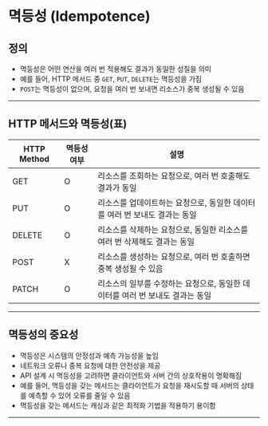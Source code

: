 # 멱등성 (Idempotence)

## 정의
- 멱등성은 어떤 연산을 여러 번 적용해도 결과가 동일한 성질을 의미
- 예를 들어, HTTP 메서드 중 `GET`, `PUT`, `DELETE`는 멱등성을 가짐
- `POST`는 멱등성이 없으며, 요청을 여러 번 보내면 리소스가 중복 생성될 수 있음
---

## HTTP 메서드와 멱등성(표)
| HTTP Method | 멱등성 여부 | 설명 |
|-------------|--------------|------|
| GET         | O            | 리소스를 조회하는 요청으로, 여러 번 호출해도 결과가 동일 |
| PUT         | O            | 리소스를 업데이트하는 요청으로, 동일한 데이터를 여러 번 보내도 결과는 동일 |
| DELETE      | O            | 리소스를 삭제하는 요청으로, 동일한 리소스를 여러 번 삭제해도 결과는 동일 |
| POST        | X            | 리소스를 생성하는 요청으로, 여러 번 호출하면 중복 생성될 수 있음 |
| PATCH       | O            | 리소스의 일부를 수정하는 요청으로, 동일한 데이터를 여러 번 보내도 결과는 동일 |

---
## 멱등성의 중요성
- 멱등성은 시스템의 안정성과 예측 가능성을 높임
- 네트워크 오류나 중복 요청에 대한 안전성을 제공
- API 설계 시 멱등성을 고려하면 클라이언트와 서버 간의 상호작용이 명확해짐
- 예를 들어, 멱등성을 갖는 메서드는 클라이언트가 요청을 재시도할 때 서버의 상태를 예측할 수 있어 오류를 줄일 수 있음
- 멱등성을 갖는 메서드는 캐싱과 같은 최적화 기법을 적용하기 용이함

---

